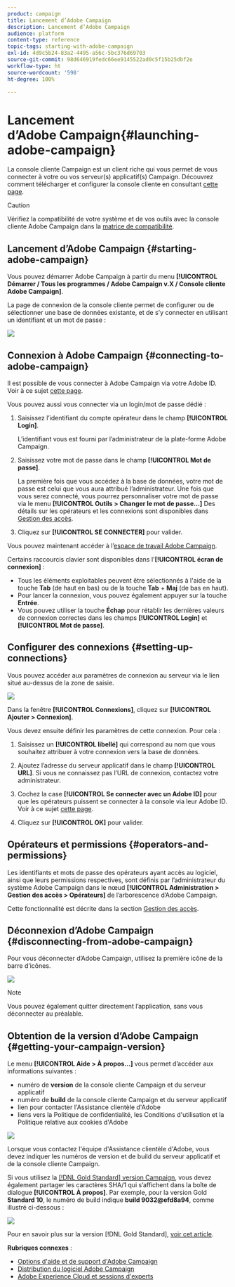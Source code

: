 ```yaml
---
product: campaign
title: Lancement d’Adobe Campaign
description: Lancement d’Adobe Campaign
audience: platform
content-type: reference
topic-tags: starting-with-adobe-campaign
exl-id: 4d9c5b24-83a2-4495-a56c-5bc376d69703
source-git-commit: 98d646919fedc66ee9145522ad0c5f15b25dbf2e
workflow-type: ht
source-wordcount: '598'
ht-degree: 100%

---
```


# Lancement d’Adobe Campaign{#launching-adobe-campaign}

La console cliente Campaign est un client riche qui vous permet de vous connecter à votre ou vos serveur(s) applicatif(s) Campaign. Découvrez comment télécharger et configurer la console cliente en consultant [cette page](../../installation/using/installing-the-client-console.md).


>[!CAUTION]
>
>Vérifiez la compatibilité de votre système et de vos outils avec la console cliente Adobe Campaign dans la [matrice de compatibilité](../../rn/using/compatibility-matrix.md#ClientConsoleoperatingsystems).

## Lancement d’Adobe Campaign {#starting-adobe-campaign}

Vous pouvez démarrer Adobe Campaign à partir du menu **[!UICONTROL Démarrer / Tous les programmes / Adobe Campaign v.X / Console cliente Adobe Campaign]**.

La page de connexion de la console cliente permet de configurer ou de sélectionner une base de données existante, et de s’y connecter en utilisant un identifiant et un mot de passe :

![](assets/acc-logon.png)

## Connexion à Adobe Campaign {#connecting-to-adobe-campaign}

Il est possible de vous connecter à Adobe Campaign via votre Adobe ID. Voir à ce sujet [cette page](../../integrations/using/about-adobe-id.md).

Vous pouvez aussi vous connecter via un login/mot de passe dédié :

1. Saisissez l’identifiant du compte opérateur dans le champ **[!UICONTROL Login]**.

   L’identifiant vous est fourni par l’administrateur de la plate-forme Adobe Campaign.

1. Saisissez votre mot de passe dans le champ **[!UICONTROL Mot de passe]**.

   La première fois que vous accédez à la base de données, votre mot de passe est celui que vous aura attribué l’administrateur. Une fois que vous serez connecté, vous pourrez personnaliser votre mot de passe via le menu **[!UICONTROL Outils > Changer le mot de passe...]** Des détails sur les opérateurs et les connexions sont disponibles dans [Gestion des accès](../../platform/using/access-management.md).

1. Cliquez sur **[!UICONTROL SE CONNECTER]** pour valider.<!--You can also press the **Enter** key to launch connection.-->

Vous pouvez maintenant accéder à l’[espace de travail Adobe Campaign](../../platform/using/adobe-campaign-workspace.md).

Certains raccourcis clavier sont disponibles dans l&#39;**[!UICONTROL écran de connexion]** :
* Tous les éléments exploitables peuvent être sélectionnés à l&#39;aide de la touche **Tab** (de haut en bas) ou de la touche **Tab** + **Maj** (de bas en haut).
* Pour lancer la connexion, vous pouvez également appuyer sur la touche **Entrée**.
* Vous pouvez utiliser la touche **Échap** pour rétablir les dernières valeurs de connexion correctes dans les champs **[!UICONTROL Login]** et **[!UICONTROL Mot de passe]**.

## Configurer des connexions {#setting-up-connections}

Vous pouvez accéder aux paramètres de connexion au serveur via le lien situé au-dessus de la zone de saisie.

![](assets/s_ncs_user_connections_management.png)

Dans la fenêtre **[!UICONTROL Connexions]**, cliquez sur **[!UICONTROL Ajouter > Connexion]**.

Vous devez ensuite définir les paramètres de cette connexion. Pour cela :

1. Saisissez un **[!UICONTROL libellé]** qui correspond au nom que vous souhaitez attribuer à votre connexion vers la base de données.

1. Ajoutez l’adresse du serveur applicatif dans le champ **[!UICONTROL URL]**. Si vous ne connaissez pas l’URL de connexion, contactez votre administrateur.

1. Cochez la case **[!UICONTROL Se connecter avec un Adobe ID]** pour que les opérateurs puissent se connecter à la console via leur Adobe ID. Voir à ce sujet [cette page](../../integrations/using/about-adobe-id.md).

1. Cliquez sur **[!UICONTROL OK]** pour valider.

## Opérateurs et permissions {#operators-and-permissions}

Les identifiants et mots de passe des opérateurs ayant accès au logiciel, ainsi que leurs permissions respectives, sont définis par l’administrateur du système Adobe Campaign dans le nœud **[!UICONTROL Administration > Gestion des accès > Opérateurs]** de l’arborescence d’Adobe Campaign.

Cette fonctionnalité est décrite dans la section [Gestion des accès](../../platform/using/access-management.md).

## Déconnexion d’Adobe Campaign {#disconnecting-from-adobe-campaign}

Pour vous déconnecter d’Adobe Campaign, utilisez la première icône de la barre d’icônes.

![](assets/s_ncs_user_deconnexion.png)

>[!NOTE]
>
>Vous pouvez également quitter directement l’application, sans vous déconnecter au préalable.

## Obtention de la version d’Adobe Campaign {#getting-your-campaign-version}

Le menu **[!UICONTROL Aide > À propos...]** vous permet d’accéder aux informations suivantes :

* numéro de **version** de la console cliente Campaign et du serveur applicatif
* numéro de **build** de la console cliente Campaign et du serveur applicatif
* lien pour contacter l&#39;Assistance clientèle d&#39;Adobe
* liens vers la Politique de confidentialité, les Conditions d&#39;utilisation et la Politique relative aux cookies d&#39;Adobe

![](assets/about-acc.png)

Lorsque vous contactez l&#39;équipe d&#39;Assistance clientèle d&#39;Adobe, vous devez indiquer les numéros de version et de build du serveur applicatif et de la console cliente Campaign.

Si vous utilisez la [ [!DNL Gold Standard] version Campaign](../../rn/using/gold-standard.md), vous devez également partager les caractères SHA/1 qui s’affichent dans la boîte de dialogue **[!UICONTROL À propos]**. Par exemple, pour la version Gold **Standard 10**, le numéro de build indique **build 9032@efd8a94**, comme illustré ci-dessous :

![](assets/about-acc-gs.png)

Pour en savoir plus sur la version [!DNL Gold Standard], [voir cet article](../../rn/using/gs-overview.md).

**Rubriques connexes** :

* [Options d&#39;aide et de support d&#39;Adobe Campaign](../../support.md)
* [Distribution du logiciel Adobe Campaign](https://experience.adobe.com/#/downloads/content/software-distribution/en/campaign.html)
* [Adobe Experience Cloud et sessions d&#39;experts](https://helpx.adobe.com/fr/enterprise/admin-guide.html/enterprise/using/support-for-experience-cloud.ug.html)
